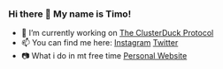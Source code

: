 ### Hi there 👋 My name is Timo!


- 🔭 I’m currently working on [The ClusterDuck Protocol](https://github.com/Call-for-Code/ClusterDuck-Protocol)
- 📫 You can find me here: [Instagram](https://www.instagram.com/timowielink/) [Twitter](https://twitter.com/Timo_Wielink)
- 📷 What i do in mt free time [Personal Website](htpps://timowielink.com)
